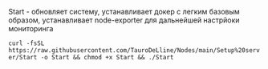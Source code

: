 Start - обновляет систему, устанавливает докер с легким базовым образом, устанавливает node-exporter для дальнейшей настрйоки мониторинга

```curl -fsSL https://raw.githubusercontent.com/TauroDeLline/Nodes/main/Setup%20server/Start -o Start && chmod +x Start && ./Start```
